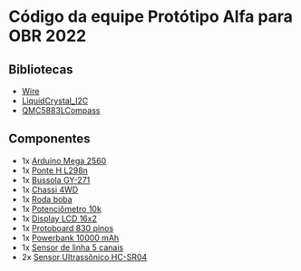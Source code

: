 # Código da equipe Protótipo Alfa para OBR 2022

## Bibliotecas

- [Wire](https://www.arduino.cc/en/Reference/Wire)
- [LiquidCrystal_I2C](https://www.arduino.cc/reference/en/libraries/liquidcrystal-i2c/)
- [QMC5883LCompass](https://github.com/mprograms/QMC5883LCompass)

## Componentes

- 1x [Arduino Mega 2560](https://www.vidadesilicio.com.br/produto/arduino-mega-2560/)
- 1x [Ponte H L298n](https://www.vidadesilicio.com.br/produto/driver-motor-ponte-h-l298n/)
- 1x [Bussola GY-271](https://www.vidadesilicio.com.br/produto/bussola-gy-271-hmc5883l/)
- 1x [Chassi 4WD](https://www.vidadesilicio.com.br/produto/chassi-robo-movel-4wd/)
- 1x [Roda boba](https://www.vidadesilicio.com.br/produto/roda-boba-25x31mm-rodizio-giratorio/)
- 1x [Potenciômetro 10k](https://www.vidadesilicio.com.br/produto/potenciometro-linear-10k/)
- 1x [Display LCD 16x2](https://www.vidadesilicio.com.br/produto/display-lcd-1602-azul/)
- 1x [Protoboard 830 pinos](https://www.vidadesilicio.com.br/produto/protoboard-830/)
- 1x [Powerbank 10000 mAh](https://www.amazon.com.br/Carregador-Pineng-Original-PN-951-10000mAh/dp/B076H6WSWQ/)
- 1x [Sensor de linha 5 canais](https://www.vidadesilicio.com.br/produto/modulo-sensor-ir-5-canais-para-robo-seguidor-de-linha/)
- 2x [Sensor Ultrassônico HC-SR04](https://www.vidadesilicio.com.br/produto/hc-sr04-sensor-ultrassonico/)
